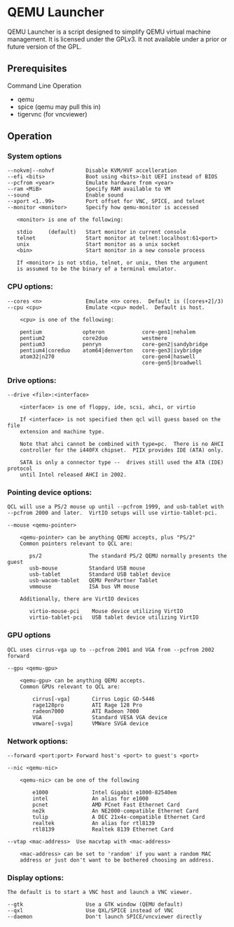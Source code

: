 QEMU Launcher
=============

QEMU Launcher is a script designed to simplify QEMU virtual machine management.  It is licensed under the GPLv3.  It not available under a prior or future version of the GPL.

Prerequisites
-------------

Command Line Operation

* qemu
* spice (qemu may pull this in)
* tigervnc (for vncviewer)

Operation
---------

### System options

    --nokvm|--nohvf          Disable KVM/HVF accelleration
    --efi <bits>             Boot using <bits>-bit UEFI instead of BIOS
    --pcfrom <year>          Emulate hardware from <year>
    --ram <MiB>              Specify RAM available to VM
    --sound                  Enable sound
    --xport <1..99>          Port offset for VNC, SPICE, and telnet
    --monitor <monitor>      Specify how qemu-monitor is accessed

       <monitor> is one of the following:

       stdio     (default)   Start monitor in current console
       telnet                Start monitor at telnet:localhost:61<port>
       unix                  Start monitor as a unix socket
       <bin>                 Start monitor in a new console process

       If <monitor> is not stdio, telnet, or unix, then the argument
       is assumed to be the binary of a terminal emulator.

### CPU options:

    --cores <n>              Emulate <n> cores.  Default is ([cores+2]/3)
    --cpu <cpu>              Emulate <cpu> model.  Default is host.

        <cpu> is one of the following:

        pentium             opteron            core-gen1|nehalem
        pentium2            core2duo           westmere
        pentium3            penryn             core-gen2|sandybridge
        pentium4|coreduo    atom64|denverton   core-gen3|ivybridge
        atom32|n270                            core-gen4|haswell
                                               core-gen5|broadwell

### Drive options:

    --drive <file>:<interface>

        <interface> is one of floppy, ide, scsi, ahci, or virtio

        If <interface> is not specified then qcl will guess based on the file
        extension and machine type.

        Note that ahci cannot be combined with type=pc.  There is no AHCI
        controller for the i440FX chipset.  PIIX provides IDE (ATA) only.

        SATA is only a connector type --  drives still used the ATA (IDE) protocol
        until Intel released AHCI in 2002.

### Pointing device options:

    QCL will use a PS/2 mouse up until --pcfrom 1999, and usb-tablet with
    --pcfrom 2000 and later.  VirtIO setups will use virtio-tablet-pci.

    --mouse <qemu-pointer>

        <qemu-pointer> can be anything QEMU accepts, plus "PS/2"
        Common pointers relevant to QCL are:

           ps/2               The standard PS/2 QEMU normally presents the guest
           usb-mouse          Standard USB mouse
           usb-tablet         Standard USB tablet device
           usb-wacom-tablet   QEMU PenPartner Tablet
           vmmouse            ISA bus VM mouse

        Additionally, there are VirtIO devices

           virtio-mouse-pci    Mouse device utilizing VirtIO
           virtio-tablet-pci   USB tablet device utilizing VirtIO

### GPU options

    QCL uses cirrus-vga up to --pcfrom 2001 and VGA from --pcfrom 2002 forward

    --gpu <qemu-gpu>

        <qemu-gpu> can be anything QEMU accepts.
        Common GPUs relevant to QCL are:

            cirrus[-vga]       Cirrus Logic GD-5446
            rage128pro         ATI Rage 128 Pro
            radeon7000         ATI Radeon 7000
            VGA                Standard VESA VGA device
            vmware[-svga]      VMWare SVGA device

### Network options:

    --forward <port:port> Forward host's <port> to guest's <port>

    --nic <qemu-nic>

        <qemu-nic> can be one of the following

            e1000              Intel Gigabit e1000-82540em
            intel              An alias for e1000
            pcnet              AMD PCnet Fast Ethernet Card
            ne2k               An NE2000-compatible Ethernet Card
            tulip              A DEC 21x4x-compatible Ethernet Card
            realtek            An alias for rtl8139
            rtl8139            Realtek 8139 Ethernet Card

    --vtap <mac-address>  Use macvtap with <mac-address>

        <mac-address> can be set to 'random' if you want a random MAC
        address or just don't want to be bothered choosing an address.

### Display options:

    The default is to start a VNC host and launch a VNC viewer.

    --gtk                    Use a GTK window (QEMU default)
    --qxl                    Use QXL/SPICE instead of VNC
    --daemon                 Don't launch SPICE/vncviewer directly
